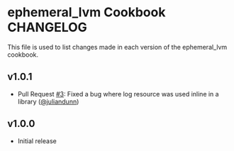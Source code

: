 ephemeral_lvm Cookbook CHANGELOG
=======================

This file is used to list changes made in each version of the ephemeral_lvm cookbook.

v1.0.1
------

- Pull Request [#3][]: Fixed a bug where log resource was used inline in a library ([@juliandunn][])

v1.0.0
------

- Initial release

<!--- The following link definition list is generated by PimpMyChangelog --->
[#3]: https://github.com/rightscale-cookbooks/ephemeral/issues/3
[@juliandunn]: https://github.com/juliandunn
